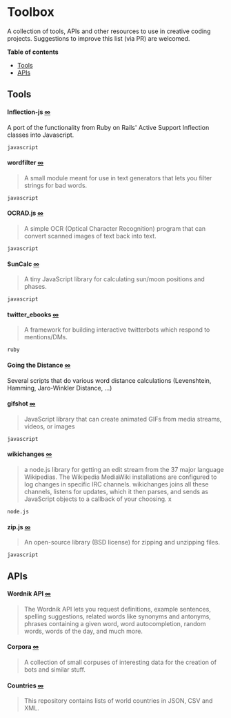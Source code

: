 Toolbox
=====

A collection of tools, APIs and other resources to use in creative coding projects. Suggestions to improve this list (via PR) are welcomed. 

**Table of contents**

* [Tools](#tools)
* [APIs](#apis)

## Tools

#### Inflection-js [∞](https://github.com/sonnym/inflection-js)  

A port of the functionality from Ruby on Rails' Active Support Inflection classes into Javascript.

``javascript``

#### wordfilter [∞](https://github.com/dariusk/wordfilter)

> A small module meant for use in text generators that lets you filter strings for bad words.

``javascript``

#### OCRAD.js [∞](http://antimatter15.com/ocrad.js/demo.html)

> A simple OCR (Optical Character Recognition) program that can convert scanned images of text back into text. 

``javascript``

#### SunCalc [∞](https://github.com/mourner/suncalc)

> A tiny JavaScript library for calculating sun/moon positions and phases.

``javascript``

#### twitter_ebooks [∞](https://github.com/mispy/twitter_ebooks)

> A framework for building interactive twitterbots which respond to mentions/DMs. 

``ruby``

#### Going the Distance [∞](https://github.com/schneems/going_the_distance)

Several scripts that do various word distance calculations (Levenshtein, Hamming, Jaro-Winkler Distance, …)

#### gifshot [∞](https://github.com/yahoo/gifshot)

> JavaScript library that can create animated GIFs from media streams, videos, or images

``javascript``

#### wikichanges [∞](https://github.com/edsu/wikichanges)

> a node.js library for getting an edit stream from the 37 major language Wikipedias. The Wikipedia MediaWiki installations are configured to log changes in specific IRC channels. wikichanges joins all these channels, listens for updates, which it then parses, and sends as JavaScript objects to a callback of your choosing. x

``node.js``

#### zip.js [∞](http://gildas-lormeau.github.com/zip.js/) 

> An open-source library (BSD license) for zipping and unzipping files.

``javascript``

## APIs

#### Wordnik API [∞](http://api.wordnik.com)

> The Wordnik API lets you request definitions, example sentences, spelling suggestions, related words like synonyms and antonyms, phrases containing a given word, word autocompletion, random words, words of the day, and much more.

#### Corpora [∞](https://github.com/dariusk/corpora)

> A collection of small corpuses of interesting data for the creation of bots and similar stuff.


#### Countries [∞](https://github.com/mledoze/countries)

> This repository contains lists of world countries in JSON, CSV and XML.
